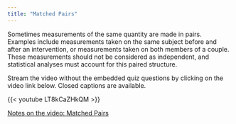 ```yaml
---
title: "Matched Pairs"
---
```


Sometimes measurements of the same quantity are made in pairs. Examples include measurements taken on the same subject before and after an intervention, or measurements taken on both members of a couple. These measurements should not be considered as independent, and statistical analyses must account for this paired structure.

Stream the video without the embedded quiz questions by clicking on the video link below. Closed captions are available.

{{< youtube LT8kCaZHkQM >}}

[Notes on the video: Matched Pairs](../10-1-Matched-Pairs.pdf)